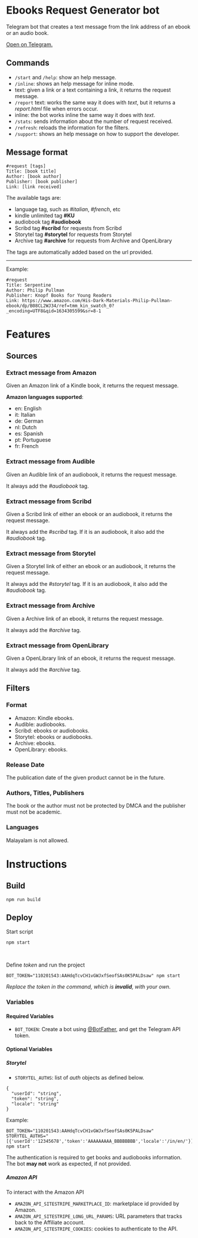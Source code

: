 # Ebooks Request Generator bot

Telegram bot that creates a text message from the link address of an ebook or an audio book.

[Open on Telegram.](http://t.me/ebooks_request_generator_bot)

## Commands

- `/start` and `/help`: show an help message.
- `/inline`: shows an help message for inline mode.
- text: given a link or a text containing a link, it returns the request message.
- `/report` text: works the same way it does with _text_, but it returns a _report.html_ file when errors occur.
- inline: the bot works inline the same way it does with _text_.
- `/stats`: sends information about the number of request received.
- `/refresh`: reloads the information for the filters.
- `/support`: shows an help message on how to support the developer.

## Message format

```
#request [tags]
Title: [book title]
Author: [book author]
Publisher: [book publisher]
Link: [link received]
```

The available tags are:

- language tag, such as _#italian_, _#french_, etc
- kindle unlimited tag **#KU**
- audiobook tag **#audiobook**
- Scribd tag **#scribd** for requests from Scribd
- Storytel tag **#storytel** for requests from Storytel
- Archive tag **#archive** for requests from Archive and OpenLibrary

The tags are automatically added based on the url provided.

---

Example:

```
#request
Title: Serpentine
Author: Philip Pullman
Publisher: Knopf Books for Young Readers
Link: https://www.amazon.com/His-Dark-Materials-Philip-Pullman-ebook/dp/B08CL2WJ34/ref=tmm_kin_swatch_0?_encoding=UTF8&qid=1634305599&sr=8-1
```

# Features

## Sources

### Extract message from Amazon

Given an Amazon link of a Kindle book, it returns the request message.

**Amazon languages supported**:

- en: English
- it: Italian
- de: German
- nl: Dutch
- es: Spanish
- pt: Portuguese
- fr: French

### Extract message from Audible

Given an Audible link of an audiobook, it returns the request message.

It always add the _#audiobook_ tag.

### Extract message from Scribd

Given a Scribd link of either an ebook or an audiobook, it returns the request message.

It always add the _#scribd_ tag. If it is an audiobook, it also add the _#audiobook_ tag.

### Extract message from Storytel

Given a Storytel link of either an ebook or an audiobook, it returns the request message.

It always add the _#storytel_ tag. If it is an audiobook, it also add the _#audiobook_ tag.

### Extract message from Archive

Given a Archive link of an ebook, it returns the request message.

It always add the _#archive_ tag.

### Extract message from OpenLibrary

Given a OpenLibrary link of an ebook, it returns the request message.

It always add the _#archive_ tag.

## Filters

### Format

- Amazon: Kindle ebooks.
- Audible: audiobooks.
- Scribd: ebooks or audiobooks.
- Storytel: ebooks or audiobooks.
- Archive: ebooks.
- OpenLibrary: ebooks.

### Release Date

The publication date of the given product cannot be in the future.

### Authors, Titles, Publishers

The book or the author must not be protected by DMCA and the publisher must not be academic.

### Languages

Malayalam is not allowed.

# Instructions

## Build

```
npm run build
```

## Deploy

Start script

```
npm start
```

&nbsp;

Define _token_ and run the project

```
BOT_TOKEN="110201543:AAHdqTcvCH1vGWJxfSeofSAs0K5PALDsaw" npm start
```

_Replace the token in the command, which is **invalid**, with your own._

### Variables

#### Required Variables

- `BOT_TOKEN`: Create a bot using [@BotFather](https://telegram.dog/BotFather), and get the Telegram API token.

#### Optional Variables

##### Storytel

- `STORYTEL_AUTHS`: list of _auth_ objects as defined below.

```
{
  "userId": "string",
  "token": "string",
  "locale": "string"
}
```

Example:

```
BOT_TOKEN="110201543:AAHdqTcvCH1vGWJxfSeofSAs0K5PALDsaw" STORYTEL_AUTHS="[{'userId':'12345678','token':'AAAAAAAAA_BBBBBBBB','locale':'/in/en/'}]" npm start
```

The authentication is required to get books and audiobooks information. The bot **may not** work as expected, if not provided.

##### Amazon API

To interact with the Amazon API

- `AMAZON_API_SITESTRIPE_MARKETPLACE_ID`: marketplace id provided by Amazon.
- `AMAZON_API_SITESTRIPE_LONG_URL_PARAMS`: URL parameters that tracks back to the Affiliate account.
- `AMAZON_API_SITESTRIPE_COOKIES`: cookies to authenticate to the API.
